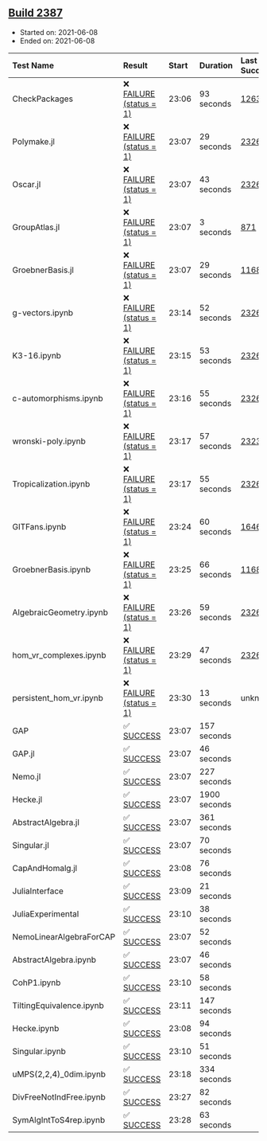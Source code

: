 ## [Build 2387](https://oscarci.mathematik.uni-kl.de/job/oscar-stable/2387/)

* Started on: 2021-06-08
* Ended on: 2021-06-08

| Test Name    | Result | Start | Duration | Last Success | First Failure |
|:-------------|:-------|:------|:---------|:-------------|:--------------|
| CheckPackages | ❌ [FAILURE (status = 1)](https://oscarci.mathematik.uni-kl.de/job/oscar-stable/2387/artifact/logs/build-2387/CheckPackages.log) | 23:06 | 93 seconds | [1263](https://oscarci.mathematik.uni-kl.de/job/oscar-stable/1263/) | [1264](https://oscarci.mathematik.uni-kl.de/job/oscar-stable/1264/) |
| Polymake.jl | ❌ [FAILURE (status = 1)](https://oscarci.mathematik.uni-kl.de/job/oscar-stable/2387/artifact/logs/build-2387/Polymake.jl.log) | 23:07 | 29 seconds | [2326](https://oscarci.mathematik.uni-kl.de/job/oscar-stable/2326/) | [2327](https://oscarci.mathematik.uni-kl.de/job/oscar-stable/2327/) |
| Oscar.jl | ❌ [FAILURE (status = 1)](https://oscarci.mathematik.uni-kl.de/job/oscar-stable/2387/artifact/logs/build-2387/Oscar.jl.log) | 23:07 | 43 seconds | [2326](https://oscarci.mathematik.uni-kl.de/job/oscar-stable/2326/) | [2327](https://oscarci.mathematik.uni-kl.de/job/oscar-stable/2327/) |
| GroupAtlas.jl | ❌ [FAILURE (status = 1)](https://oscarci.mathematik.uni-kl.de/job/oscar-stable/2387/artifact/logs/build-2387/GroupAtlas.jl.log) | 23:07 | 3 seconds | [871](https://oscarci.mathematik.uni-kl.de/job/oscar-stable/871/) | [872](https://oscarci.mathematik.uni-kl.de/job/oscar-stable/872/) |
| GroebnerBasis.jl | ❌ [FAILURE (status = 1)](https://oscarci.mathematik.uni-kl.de/job/oscar-stable/2387/artifact/logs/build-2387/GroebnerBasis.jl.log) | 23:07 | 29 seconds | [1168](https://oscarci.mathematik.uni-kl.de/job/oscar-stable/1168/) | [1169](https://oscarci.mathematik.uni-kl.de/job/oscar-stable/1169/) |
| g-vectors.ipynb | ❌ [FAILURE (status = 1)](https://oscarci.mathematik.uni-kl.de/job/oscar-stable/2387/artifact/logs/build-2387/g-vectors.ipynb.log) | 23:14 | 52 seconds | [2326](https://oscarci.mathematik.uni-kl.de/job/oscar-stable/2326/) | [2327](https://oscarci.mathematik.uni-kl.de/job/oscar-stable/2327/) |
| K3-16.ipynb | ❌ [FAILURE (status = 1)](https://oscarci.mathematik.uni-kl.de/job/oscar-stable/2387/artifact/logs/build-2387/K3-16.ipynb.log) | 23:15 | 53 seconds | [2326](https://oscarci.mathematik.uni-kl.de/job/oscar-stable/2326/) | [2327](https://oscarci.mathematik.uni-kl.de/job/oscar-stable/2327/) |
| c-automorphisms.ipynb | ❌ [FAILURE (status = 1)](https://oscarci.mathematik.uni-kl.de/job/oscar-stable/2387/artifact/logs/build-2387/c-automorphisms.ipynb.log) | 23:16 | 55 seconds | [2326](https://oscarci.mathematik.uni-kl.de/job/oscar-stable/2326/) | [2327](https://oscarci.mathematik.uni-kl.de/job/oscar-stable/2327/) |
| wronski-poly.ipynb | ❌ [FAILURE (status = 1)](https://oscarci.mathematik.uni-kl.de/job/oscar-stable/2387/artifact/logs/build-2387/wronski-poly.ipynb.log) | 23:17 | 57 seconds | [2323](https://oscarci.mathematik.uni-kl.de/job/oscar-stable/2323/) | [2324](https://oscarci.mathematik.uni-kl.de/job/oscar-stable/2324/) |
| Tropicalization.ipynb | ❌ [FAILURE (status = 1)](https://oscarci.mathematik.uni-kl.de/job/oscar-stable/2387/artifact/logs/build-2387/Tropicalization.ipynb.log) | 23:17 | 55 seconds | [2326](https://oscarci.mathematik.uni-kl.de/job/oscar-stable/2326/) | [2327](https://oscarci.mathematik.uni-kl.de/job/oscar-stable/2327/) |
| GITFans.ipynb | ❌ [FAILURE (status = 1)](https://oscarci.mathematik.uni-kl.de/job/oscar-stable/2387/artifact/logs/build-2387/GITFans.ipynb.log) | 23:24 | 60 seconds | [1646](https://oscarci.mathematik.uni-kl.de/job/oscar-stable/1646/) | [1647](https://oscarci.mathematik.uni-kl.de/job/oscar-stable/1647/) |
| GroebnerBasis.ipynb | ❌ [FAILURE (status = 1)](https://oscarci.mathematik.uni-kl.de/job/oscar-stable/2387/artifact/logs/build-2387/GroebnerBasis.ipynb.log) | 23:25 | 66 seconds | [1168](https://oscarci.mathematik.uni-kl.de/job/oscar-stable/1168/) | [1169](https://oscarci.mathematik.uni-kl.de/job/oscar-stable/1169/) |
| AlgebraicGeometry.ipynb | ❌ [FAILURE (status = 1)](https://oscarci.mathematik.uni-kl.de/job/oscar-stable/2387/artifact/logs/build-2387/AlgebraicGeometry.ipynb.log) | 23:26 | 59 seconds | [2326](https://oscarci.mathematik.uni-kl.de/job/oscar-stable/2326/) | [2327](https://oscarci.mathematik.uni-kl.de/job/oscar-stable/2327/) |
| hom_vr_complexes.ipynb | ❌ [FAILURE (status = 1)](https://oscarci.mathematik.uni-kl.de/job/oscar-stable/2387/artifact/logs/build-2387/hom_vr_complexes.ipynb.log) | 23:29 | 47 seconds | [2326](https://oscarci.mathematik.uni-kl.de/job/oscar-stable/2326/) | [2327](https://oscarci.mathematik.uni-kl.de/job/oscar-stable/2327/) |
| persistent_hom_vr.ipynb | ❌ [FAILURE (status = 1)](https://oscarci.mathematik.uni-kl.de/job/oscar-stable/2387/artifact/logs/build-2387/persistent_hom_vr.ipynb.log) | 23:30 | 13 seconds | unknown | unknown |
| GAP | ✅ [SUCCESS](https://oscarci.mathematik.uni-kl.de/job/oscar-stable/2387/artifact/logs/build-2387/GAP.log) | 23:07 | 157 seconds |  |  |
| GAP.jl | ✅ [SUCCESS](https://oscarci.mathematik.uni-kl.de/job/oscar-stable/2387/artifact/logs/build-2387/GAP.jl.log) | 23:07 | 46 seconds |  |  |
| Nemo.jl | ✅ [SUCCESS](https://oscarci.mathematik.uni-kl.de/job/oscar-stable/2387/artifact/logs/build-2387/Nemo.jl.log) | 23:07 | 227 seconds |  |  |
| Hecke.jl | ✅ [SUCCESS](https://oscarci.mathematik.uni-kl.de/job/oscar-stable/2387/artifact/logs/build-2387/Hecke.jl.log) | 23:07 | 1900 seconds |  |  |
| AbstractAlgebra.jl | ✅ [SUCCESS](https://oscarci.mathematik.uni-kl.de/job/oscar-stable/2387/artifact/logs/build-2387/AbstractAlgebra.jl.log) | 23:07 | 361 seconds |  |  |
| Singular.jl | ✅ [SUCCESS](https://oscarci.mathematik.uni-kl.de/job/oscar-stable/2387/artifact/logs/build-2387/Singular.jl.log) | 23:07 | 70 seconds |  |  |
| CapAndHomalg.jl | ✅ [SUCCESS](https://oscarci.mathematik.uni-kl.de/job/oscar-stable/2387/artifact/logs/build-2387/CapAndHomalg.jl.log) | 23:08 | 76 seconds |  |  |
| JuliaInterface | ✅ [SUCCESS](https://oscarci.mathematik.uni-kl.de/job/oscar-stable/2387/artifact/logs/build-2387/JuliaInterface.log) | 23:09 | 21 seconds |  |  |
| JuliaExperimental | ✅ [SUCCESS](https://oscarci.mathematik.uni-kl.de/job/oscar-stable/2387/artifact/logs/build-2387/JuliaExperimental.log) | 23:10 | 38 seconds |  |  |
| NemoLinearAlgebraForCAP | ✅ [SUCCESS](https://oscarci.mathematik.uni-kl.de/job/oscar-stable/2387/artifact/logs/build-2387/NemoLinearAlgebraForCAP.log) | 23:07 | 52 seconds |  |  |
| AbstractAlgebra.ipynb | ✅ [SUCCESS](https://oscarci.mathematik.uni-kl.de/job/oscar-stable/2387/artifact/logs/build-2387/AbstractAlgebra.ipynb.log) | 23:07 | 46 seconds |  |  |
| CohP1.ipynb | ✅ [SUCCESS](https://oscarci.mathematik.uni-kl.de/job/oscar-stable/2387/artifact/logs/build-2387/CohP1.ipynb.log) | 23:10 | 58 seconds |  |  |
| TiltingEquivalence.ipynb | ✅ [SUCCESS](https://oscarci.mathematik.uni-kl.de/job/oscar-stable/2387/artifact/logs/build-2387/TiltingEquivalence.ipynb.log) | 23:11 | 147 seconds |  |  |
| Hecke.ipynb | ✅ [SUCCESS](https://oscarci.mathematik.uni-kl.de/job/oscar-stable/2387/artifact/logs/build-2387/Hecke.ipynb.log) | 23:08 | 94 seconds |  |  |
| Singular.ipynb | ✅ [SUCCESS](https://oscarci.mathematik.uni-kl.de/job/oscar-stable/2387/artifact/logs/build-2387/Singular.ipynb.log) | 23:10 | 51 seconds |  |  |
| uMPS(2,2,4)_0dim.ipynb | ✅ [SUCCESS](https://oscarci.mathematik.uni-kl.de/job/oscar-stable/2387/artifact/logs/build-2387/uMPS-2-2-4-_0dim.ipynb.log) | 23:18 | 334 seconds |  |  |
| DivFreeNotIndFree.ipynb | ✅ [SUCCESS](https://oscarci.mathematik.uni-kl.de/job/oscar-stable/2387/artifact/logs/build-2387/DivFreeNotIndFree.ipynb.log) | 23:27 | 82 seconds |  |  |
| SymAlgIntToS4rep.ipynb | ✅ [SUCCESS](https://oscarci.mathematik.uni-kl.de/job/oscar-stable/2387/artifact/logs/build-2387/SymAlgIntToS4rep.ipynb.log) | 23:28 | 63 seconds |  |  |
